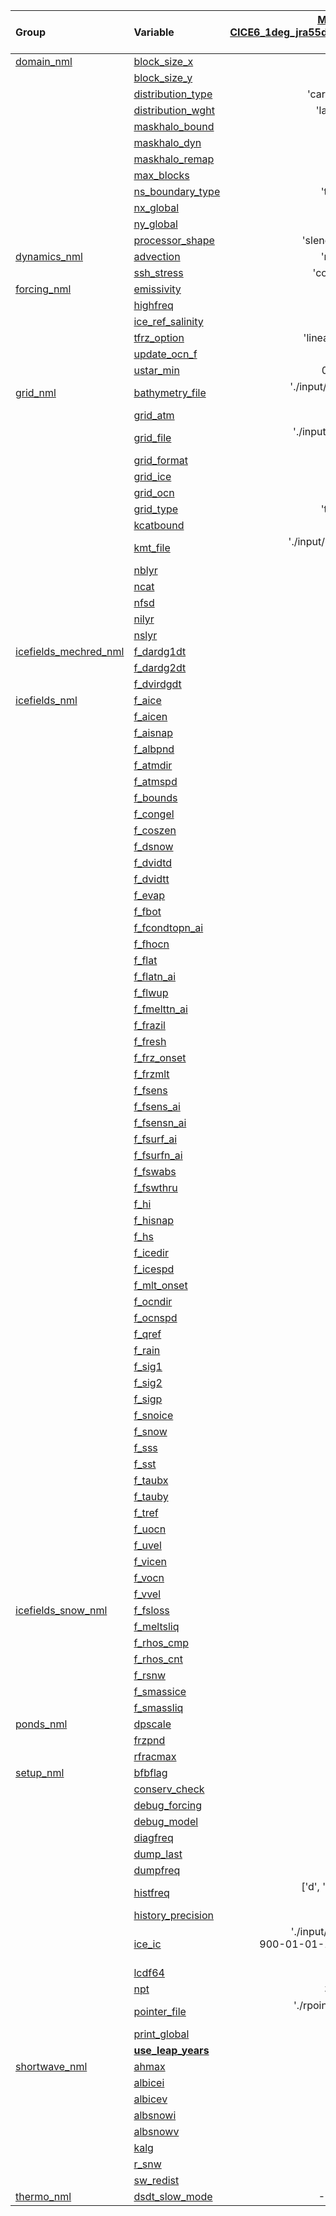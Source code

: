 | Group                 | Variable                  | [MOM6-CICE6_1deg_jra55do_ryf/<br>ice_in](https://github.com/COSIMA/MOM6-CICE6/blob/c2585c7ddcad8c56d44026835cfd62c2800b645f/ice_in) | [MOM6-CICE6_1deg_jra55do_iaf/<br>ice_in](https://github.com/COSIMA/MOM6-CICE6/blob/a7f195c3777a54610041fc8db9f7030702850798/ice_in) | [MOM6-CICE6_025deg_jra55do_ryf_iss101/<br>ice_in](https://github.com/COSIMA/MOM6-CICE6/blob/a6829f93c9adcd921525e45f7d10680115572c2f/ice_in) |
| :-------------------- | :------------------------ | --------------: | --------------: | --------------: |
| [domain_nml           ](https://cice-consortium-cice.readthedocs.io/en/main/search.html?q=domain_nml) | [block_size_x             ](https://cice-consortium-cice.readthedocs.io/en/main/search.html?q=block_size_x) |              16 |              16 |              16 |
|                       | [block_size_y             ](https://cice-consortium-cice.readthedocs.io/en/main/search.html?q=block_size_y) |              15 |              15 |              15 |
|                       | [distribution_type        ](https://cice-consortium-cice.readthedocs.io/en/main/search.html?q=distribution_type) |     'cartesian' |     'cartesian' |     'cartesian' |
|                       | [distribution_wght        ](https://cice-consortium-cice.readthedocs.io/en/main/search.html?q=distribution_wght) |      'latitude' |      'latitude' |      'latitude' |
|                       | [maskhalo_bound           ](https://cice-consortium-cice.readthedocs.io/en/main/search.html?q=maskhalo_bound) |            True |            True |            True |
|                       | [maskhalo_dyn             ](https://cice-consortium-cice.readthedocs.io/en/main/search.html?q=maskhalo_dyn) |            True |            True |            True |
|                       | [maskhalo_remap           ](https://cice-consortium-cice.readthedocs.io/en/main/search.html?q=maskhalo_remap) |            True |            True |            True |
|                       | [max_blocks               ](https://cice-consortium-cice.readthedocs.io/en/main/search.html?q=max_blocks) |              10 |              10 |              10 |
|                       | [ns_boundary_type         ](https://cice-consortium-cice.readthedocs.io/en/main/search.html?q=ns_boundary_type) |       'tripole' |       'tripole' |       'tripole' |
|                       | [nx_global                ](https://cice-consortium-cice.readthedocs.io/en/main/search.html?q=nx_global) |             360 |             360 |             360 |
|                       | [ny_global                ](https://cice-consortium-cice.readthedocs.io/en/main/search.html?q=ny_global) |             300 |             300 |             300 |
|                       | [processor_shape          ](https://cice-consortium-cice.readthedocs.io/en/main/search.html?q=processor_shape) |     'slenderX2' |     'slenderX2' |     'slenderX2' |
| [dynamics_nml         ](https://cice-consortium-cice.readthedocs.io/en/main/search.html?q=dynamics_nml) | [advection                ](https://cice-consortium-cice.readthedocs.io/en/main/search.html?q=advection) |         'remap' |         'remap' |         'remap' |
|                       | [ssh_stress               ](https://cice-consortium-cice.readthedocs.io/en/main/search.html?q=ssh_stress) |       'coupled' |       'coupled' |       'coupled' |
| [forcing_nml          ](https://cice-consortium-cice.readthedocs.io/en/main/search.html?q=forcing_nml) | [emissivity               ](https://cice-consortium-cice.readthedocs.io/en/main/search.html?q=emissivity) |            0.95 |            0.95 |            0.95 |
|                       | [highfreq                 ](https://cice-consortium-cice.readthedocs.io/en/main/search.html?q=highfreq) |            True |            True |            True |
|                       | [ice_ref_salinity         ](https://cice-consortium-cice.readthedocs.io/en/main/search.html?q=ice_ref_salinity) |             5.0 |             5.0 |             5.0 |
|                       | [tfrz_option              ](https://cice-consortium-cice.readthedocs.io/en/main/search.html?q=tfrz_option) |   'linear_salt' |   'linear_salt' |   'linear_salt' |
|                       | [update_ocn_f             ](https://cice-consortium-cice.readthedocs.io/en/main/search.html?q=update_ocn_f) |            True |            True |            True |
|                       | [ustar_min                ](https://cice-consortium-cice.readthedocs.io/en/main/search.html?q=ustar_min) |          0.0005 |          0.0005 |          0.0005 |
| [grid_nml             ](https://cice-consortium-cice.readthedocs.io/en/main/search.html?q=grid_nml) | [bathymetry_file          ](https://cice-consortium-cice.readthedocs.io/en/main/search.html?q=bathymetry_file) | './input/topog.<br>nc' | './input/topog.<br>nc' | './input/topog.<br>nc' |
|                       | [grid_atm                 ](https://cice-consortium-cice.readthedocs.io/en/main/search.html?q=grid_atm) |             'A' |             'A' |             'A' |
|                       | [grid_file                ](https://cice-consortium-cice.readthedocs.io/en/main/search.html?q=grid_file) | './input/grid.n<br>c' | './input/grid.n<br>c' | './input/grid.n<br>c' |
|                       | [grid_format              ](https://cice-consortium-cice.readthedocs.io/en/main/search.html?q=grid_format) |            'nc' |            'nc' |            'nc' |
|                       | [grid_ice                 ](https://cice-consortium-cice.readthedocs.io/en/main/search.html?q=grid_ice) |             'B' |             'B' |             'B' |
|                       | [grid_ocn                 ](https://cice-consortium-cice.readthedocs.io/en/main/search.html?q=grid_ocn) |             'A' |             'A' |             'A' |
|                       | [grid_type                ](https://cice-consortium-cice.readthedocs.io/en/main/search.html?q=grid_type) |       'tripole' |       'tripole' |       'tripole' |
|                       | [kcatbound                ](https://cice-consortium-cice.readthedocs.io/en/main/search.html?q=kcatbound) |               0 |               0 |               0 |
|                       | [kmt_file                 ](https://cice-consortium-cice.readthedocs.io/en/main/search.html?q=kmt_file) | './input/kmt.nc<br>' | './input/kmt.nc<br>' | './input/kmt.nc<br>' |
|                       | [nblyr                    ](https://cice-consortium-cice.readthedocs.io/en/main/search.html?q=nblyr) |               1 |               1 |               1 |
|                       | [ncat                     ](https://cice-consortium-cice.readthedocs.io/en/main/search.html?q=ncat) |               5 |               5 |               5 |
|                       | [nfsd                     ](https://cice-consortium-cice.readthedocs.io/en/main/search.html?q=nfsd) |               1 |               1 |               1 |
|                       | [nilyr                    ](https://cice-consortium-cice.readthedocs.io/en/main/search.html?q=nilyr) |               4 |               4 |               4 |
|                       | [nslyr                    ](https://cice-consortium-cice.readthedocs.io/en/main/search.html?q=nslyr) |               1 |               1 |               1 |
| [icefields_mechred_nml](https://cice-consortium-cice.readthedocs.io/en/main/search.html?q=icefields_mechred_nml) | [f_dardg1dt               ](https://cice-consortium-cice.readthedocs.io/en/main/search.html?q=f_dardg1dt) |             'x' |             'x' |             'x' |
|                       | [f_dardg2dt               ](https://cice-consortium-cice.readthedocs.io/en/main/search.html?q=f_dardg2dt) |             'x' |             'x' |             'x' |
|                       | [f_dvirdgdt               ](https://cice-consortium-cice.readthedocs.io/en/main/search.html?q=f_dvirdgdt) |             'x' |             'x' |             'x' |
| [icefields_nml        ](https://cice-consortium-cice.readthedocs.io/en/main/search.html?q=icefields_nml) | [f_aice                   ](https://cice-consortium-cice.readthedocs.io/en/main/search.html?q=f_aice) |            'md' |            'md' |            'md' |
|                       | [f_aicen                  ](https://cice-consortium-cice.readthedocs.io/en/main/search.html?q=f_aicen) |             'm' |             'm' |             'm' |
|                       | [f_aisnap                 ](https://cice-consortium-cice.readthedocs.io/en/main/search.html?q=f_aisnap) |             'x' |             'x' |             'x' |
|                       | [f_albpnd                 ](https://cice-consortium-cice.readthedocs.io/en/main/search.html?q=f_albpnd) |             'x' |             'x' |             'x' |
|                       | [f_atmdir                 ](https://cice-consortium-cice.readthedocs.io/en/main/search.html?q=f_atmdir) |             'x' |             'x' |             'x' |
|                       | [f_atmspd                 ](https://cice-consortium-cice.readthedocs.io/en/main/search.html?q=f_atmspd) |             'x' |             'x' |             'x' |
|                       | [f_bounds                 ](https://cice-consortium-cice.readthedocs.io/en/main/search.html?q=f_bounds) |           False |           False |           False |
|                       | [f_congel                 ](https://cice-consortium-cice.readthedocs.io/en/main/search.html?q=f_congel) |            'md' |            'md' |            'md' |
|                       | [f_coszen                 ](https://cice-consortium-cice.readthedocs.io/en/main/search.html?q=f_coszen) |             'x' |             'x' |             'x' |
|                       | [f_dsnow                  ](https://cice-consortium-cice.readthedocs.io/en/main/search.html?q=f_dsnow) |             'x' |             'x' |             'x' |
|                       | [f_dvidtd                 ](https://cice-consortium-cice.readthedocs.io/en/main/search.html?q=f_dvidtd) |            'md' |            'md' |            'md' |
|                       | [f_dvidtt                 ](https://cice-consortium-cice.readthedocs.io/en/main/search.html?q=f_dvidtt) |            'md' |            'md' |            'md' |
|                       | [f_evap                   ](https://cice-consortium-cice.readthedocs.io/en/main/search.html?q=f_evap) |             'x' |             'x' |             'x' |
|                       | [f_fbot                   ](https://cice-consortium-cice.readthedocs.io/en/main/search.html?q=f_fbot) |             'x' |             'x' |             'x' |
|                       | [f_fcondtopn_ai           ](https://cice-consortium-cice.readthedocs.io/en/main/search.html?q=f_fcondtopn_ai) |             'm' |             'm' |             'm' |
|                       | [f_fhocn                  ](https://cice-consortium-cice.readthedocs.io/en/main/search.html?q=f_fhocn) |             'x' |             'x' |             'x' |
|                       | [f_flat                   ](https://cice-consortium-cice.readthedocs.io/en/main/search.html?q=f_flat) |             'x' |             'x' |             'x' |
|                       | [f_flatn_ai               ](https://cice-consortium-cice.readthedocs.io/en/main/search.html?q=f_flatn_ai) |             'm' |             'm' |             'm' |
|                       | [f_flwup                  ](https://cice-consortium-cice.readthedocs.io/en/main/search.html?q=f_flwup) |             'x' |             'x' |             'x' |
|                       | [f_fmelttn_ai             ](https://cice-consortium-cice.readthedocs.io/en/main/search.html?q=f_fmelttn_ai) |             'm' |             'm' |             'm' |
|                       | [f_frazil                 ](https://cice-consortium-cice.readthedocs.io/en/main/search.html?q=f_frazil) |            'md' |            'md' |            'md' |
|                       | [f_fresh                  ](https://cice-consortium-cice.readthedocs.io/en/main/search.html?q=f_fresh) |             'x' |             'x' |             'x' |
|                       | [f_frz_onset              ](https://cice-consortium-cice.readthedocs.io/en/main/search.html?q=f_frz_onset) |             'x' |             'x' |             'x' |
|                       | [f_frzmlt                 ](https://cice-consortium-cice.readthedocs.io/en/main/search.html?q=f_frzmlt) |            'md' |            'md' |            'md' |
|                       | [f_fsens                  ](https://cice-consortium-cice.readthedocs.io/en/main/search.html?q=f_fsens) |             'x' |             'x' |             'x' |
|                       | [f_fsens_ai               ](https://cice-consortium-cice.readthedocs.io/en/main/search.html?q=f_fsens_ai) |             'm' |             'm' |             'm' |
|                       | [f_fsensn_ai              ](https://cice-consortium-cice.readthedocs.io/en/main/search.html?q=f_fsensn_ai) |             'm' |             'm' |             'm' |
|                       | [f_fsurf_ai               ](https://cice-consortium-cice.readthedocs.io/en/main/search.html?q=f_fsurf_ai) |             'x' |             'x' |             'x' |
|                       | [f_fsurfn_ai              ](https://cice-consortium-cice.readthedocs.io/en/main/search.html?q=f_fsurfn_ai) |             'm' |             'm' |             'm' |
|                       | [f_fswabs                 ](https://cice-consortium-cice.readthedocs.io/en/main/search.html?q=f_fswabs) |             'x' |             'x' |             'x' |
|                       | [f_fswthru                ](https://cice-consortium-cice.readthedocs.io/en/main/search.html?q=f_fswthru) |             'x' |             'x' |             'x' |
|                       | [f_hi                     ](https://cice-consortium-cice.readthedocs.io/en/main/search.html?q=f_hi) |            'md' |            'md' |            'md' |
|                       | [f_hisnap                 ](https://cice-consortium-cice.readthedocs.io/en/main/search.html?q=f_hisnap) |             'x' |             'x' |             'x' |
|                       | [f_hs                     ](https://cice-consortium-cice.readthedocs.io/en/main/search.html?q=f_hs) |            'md' |            'md' |            'md' |
|                       | [f_icedir                 ](https://cice-consortium-cice.readthedocs.io/en/main/search.html?q=f_icedir) |             'x' |             'x' |             'x' |
|                       | [f_icespd                 ](https://cice-consortium-cice.readthedocs.io/en/main/search.html?q=f_icespd) |             'x' |             'x' |             'x' |
|                       | [f_mlt_onset              ](https://cice-consortium-cice.readthedocs.io/en/main/search.html?q=f_mlt_onset) |             'x' |             'x' |             'x' |
|                       | [f_ocndir                 ](https://cice-consortium-cice.readthedocs.io/en/main/search.html?q=f_ocndir) |             'x' |             'x' |             'x' |
|                       | [f_ocnspd                 ](https://cice-consortium-cice.readthedocs.io/en/main/search.html?q=f_ocnspd) |             'x' |             'x' |             'x' |
|                       | [f_qref                   ](https://cice-consortium-cice.readthedocs.io/en/main/search.html?q=f_qref) |             'x' |             'x' |             'x' |
|                       | [f_rain                   ](https://cice-consortium-cice.readthedocs.io/en/main/search.html?q=f_rain) |             'x' |             'x' |             'x' |
|                       | [f_sig1                   ](https://cice-consortium-cice.readthedocs.io/en/main/search.html?q=f_sig1) |             'x' |             'x' |             'x' |
|                       | [f_sig2                   ](https://cice-consortium-cice.readthedocs.io/en/main/search.html?q=f_sig2) |             'x' |             'x' |             'x' |
|                       | [f_sigp                   ](https://cice-consortium-cice.readthedocs.io/en/main/search.html?q=f_sigp) |             'x' |             'x' |             'x' |
|                       | [f_snoice                 ](https://cice-consortium-cice.readthedocs.io/en/main/search.html?q=f_snoice) |            'md' |            'md' |            'md' |
|                       | [f_snow                   ](https://cice-consortium-cice.readthedocs.io/en/main/search.html?q=f_snow) |             'x' |             'x' |             'x' |
|                       | [f_sss                    ](https://cice-consortium-cice.readthedocs.io/en/main/search.html?q=f_sss) |             'x' |             'x' |             'x' |
|                       | [f_sst                    ](https://cice-consortium-cice.readthedocs.io/en/main/search.html?q=f_sst) |             'x' |             'x' |             'x' |
|                       | [f_taubx                  ](https://cice-consortium-cice.readthedocs.io/en/main/search.html?q=f_taubx) |             'x' |             'x' |             'x' |
|                       | [f_tauby                  ](https://cice-consortium-cice.readthedocs.io/en/main/search.html?q=f_tauby) |             'x' |             'x' |             'x' |
|                       | [f_tref                   ](https://cice-consortium-cice.readthedocs.io/en/main/search.html?q=f_tref) |             'x' |             'x' |             'x' |
|                       | [f_uocn                   ](https://cice-consortium-cice.readthedocs.io/en/main/search.html?q=f_uocn) |             'x' |             'x' |             'x' |
|                       | [f_uvel                   ](https://cice-consortium-cice.readthedocs.io/en/main/search.html?q=f_uvel) |            'md' |            'md' |            'md' |
|                       | [f_vicen                  ](https://cice-consortium-cice.readthedocs.io/en/main/search.html?q=f_vicen) |             'm' |             'm' |             'm' |
|                       | [f_vocn                   ](https://cice-consortium-cice.readthedocs.io/en/main/search.html?q=f_vocn) |             'x' |             'x' |             'x' |
|                       | [f_vvel                   ](https://cice-consortium-cice.readthedocs.io/en/main/search.html?q=f_vvel) |            'md' |            'md' |            'md' |
| [icefields_snow_nml   ](https://cice-consortium-cice.readthedocs.io/en/main/search.html?q=icefields_snow_nml) | [f_fsloss                 ](https://cice-consortium-cice.readthedocs.io/en/main/search.html?q=f_fsloss) |             'm' |             'm' |             'm' |
|                       | [f_meltsliq               ](https://cice-consortium-cice.readthedocs.io/en/main/search.html?q=f_meltsliq) |             'm' |             'm' |             'm' |
|                       | [f_rhos_cmp               ](https://cice-consortium-cice.readthedocs.io/en/main/search.html?q=f_rhos_cmp) |             'm' |             'm' |             'm' |
|                       | [f_rhos_cnt               ](https://cice-consortium-cice.readthedocs.io/en/main/search.html?q=f_rhos_cnt) |             'm' |             'm' |             'm' |
|                       | [f_rsnw                   ](https://cice-consortium-cice.readthedocs.io/en/main/search.html?q=f_rsnw) |             'm' |             'm' |             'm' |
|                       | [f_smassice               ](https://cice-consortium-cice.readthedocs.io/en/main/search.html?q=f_smassice) |             'm' |             'm' |             'm' |
|                       | [f_smassliq               ](https://cice-consortium-cice.readthedocs.io/en/main/search.html?q=f_smassliq) |             'm' |             'm' |             'm' |
| [ponds_nml            ](https://cice-consortium-cice.readthedocs.io/en/main/search.html?q=ponds_nml) | [dpscale                  ](https://cice-consortium-cice.readthedocs.io/en/main/search.html?q=dpscale) |           0.001 |           0.001 |           0.001 |
|                       | [frzpnd                   ](https://cice-consortium-cice.readthedocs.io/en/main/search.html?q=frzpnd) |          'hlid' |          'hlid' |          'hlid' |
|                       | [rfracmax                 ](https://cice-consortium-cice.readthedocs.io/en/main/search.html?q=rfracmax) |             1.0 |             1.0 |             1.0 |
| [setup_nml            ](https://cice-consortium-cice.readthedocs.io/en/main/search.html?q=setup_nml) | [bfbflag                  ](https://cice-consortium-cice.readthedocs.io/en/main/search.html?q=bfbflag) |           'off' |           'off' |           'off' |
|                       | [conserv_check            ](https://cice-consortium-cice.readthedocs.io/en/main/search.html?q=conserv_check) |           False |           False |           False |
|                       | [debug_forcing            ](https://cice-consortium-cice.readthedocs.io/en/main/search.html?q=debug_forcing) |            True |            True |            True |
|                       | [debug_model              ](https://cice-consortium-cice.readthedocs.io/en/main/search.html?q=debug_model) |            True |            True |            True |
|                       | [diagfreq                 ](https://cice-consortium-cice.readthedocs.io/en/main/search.html?q=diagfreq) |             960 |             960 |             960 |
|                       | [dump_last                ](https://cice-consortium-cice.readthedocs.io/en/main/search.html?q=dump_last) |            True |            True |            True |
|                       | [dumpfreq                 ](https://cice-consortium-cice.readthedocs.io/en/main/search.html?q=dumpfreq) |             'y' |             'y' |             'y' |
|                       | [histfreq                 ](https://cice-consortium-cice.readthedocs.io/en/main/search.html?q=histfreq) | ['d', 'm', 'x',<br> 'x', 'x'] | ['d', 'm', 'x',<br> 'x', 'x'] | ['d', 'm', 'x',<br> 'x', 'x'] |
|                       | [history_precision        ](https://cice-consortium-cice.readthedocs.io/en/main/search.html?q=history_precision) |               8 |               8 |               8 |
|                       | [ice_ic                   ](https://cice-consortium-cice.readthedocs.io/en/main/search.html?q=ice_ic) | './input/iced.1<br>900-01-01-10800<br>.nc' | './input/iced.1<br>900-01-01-10800<br>.nc' | './input/iced.1<br>900-01-01-10800<br>.nc' |
|                       | [lcdf64                   ](https://cice-consortium-cice.readthedocs.io/en/main/search.html?q=lcdf64) |           False |           False |           False |
|                       | [npt                      ](https://cice-consortium-cice.readthedocs.io/en/main/search.html?q=npt) |           35040 |           35040 |           35040 |
|                       | [pointer_file             ](https://cice-consortium-cice.readthedocs.io/en/main/search.html?q=pointer_file) | './rpointer.ice<br>' | './rpointer.ice<br>' | './rpointer.ice<br>' |
|                       | [print_global             ](https://cice-consortium-cice.readthedocs.io/en/main/search.html?q=print_global) |           False |           False |           False |
|                       | [**use_leap_years**       ](https://cice-consortium-cice.readthedocs.io/en/main/search.html?q=use_leap_years) |                 |            True |                 |
| [shortwave_nml        ](https://cice-consortium-cice.readthedocs.io/en/main/search.html?q=shortwave_nml) | [ahmax                    ](https://cice-consortium-cice.readthedocs.io/en/main/search.html?q=ahmax) |             0.1 |             0.1 |             0.1 |
|                       | [albicei                  ](https://cice-consortium-cice.readthedocs.io/en/main/search.html?q=albicei) |            0.44 |            0.44 |            0.44 |
|                       | [albicev                  ](https://cice-consortium-cice.readthedocs.io/en/main/search.html?q=albicev) |            0.86 |            0.86 |            0.86 |
|                       | [albsnowi                 ](https://cice-consortium-cice.readthedocs.io/en/main/search.html?q=albsnowi) |             0.7 |             0.7 |             0.7 |
|                       | [albsnowv                 ](https://cice-consortium-cice.readthedocs.io/en/main/search.html?q=albsnowv) |            0.98 |            0.98 |            0.98 |
|                       | [kalg                     ](https://cice-consortium-cice.readthedocs.io/en/main/search.html?q=kalg) |             0.0 |             0.0 |             0.0 |
|                       | [r_snw                    ](https://cice-consortium-cice.readthedocs.io/en/main/search.html?q=r_snw) |             0.0 |             0.0 |             0.0 |
|                       | [sw_redist                ](https://cice-consortium-cice.readthedocs.io/en/main/search.html?q=sw_redist) |            True |            True |            True |
| [thermo_nml           ](https://cice-consortium-cice.readthedocs.io/en/main/search.html?q=thermo_nml) | [dsdt_slow_mode           ](https://cice-consortium-cice.readthedocs.io/en/main/search.html?q=dsdt_slow_mode) |          -5e-08 |          -5e-08 |          -5e-08 |
